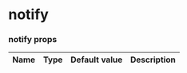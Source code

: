 # notify

<!-- STORY -->

### notify props

| Name | Type                     | Default value | Description                                            |
| ---- | ------------------------ | ------------- | ------------------------------------------------------ |

